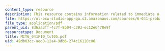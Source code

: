 ```yaml
---
content_type: resource
description: This resource contains information related to immediate u-turns.
file: https://ol-ocw-studio-app-qa.s3.amazonaws.com/courses/6-041-probabilistic-systems-analysis-and-applied-probability-fall-2010/49db03ccaed812a49db6274c16120c06_MIT6_041F10_tut05.pdf
file_type: application/pdf
parent_uid: 8d6aa3ff-4c7f-8b04-c393-ec12e6470e9f
resourcetype: Document
title: MIT6_041F10_tut05.pdf
uid: 49db03cc-aed8-12a4-9db6-274c16120c06
---
```

